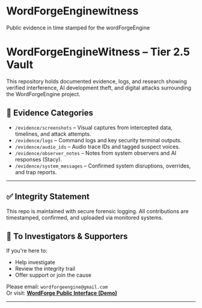 # WordForgeEnginewitness
Public evidence in time stamped for the wordForgeEngine
# WordForgeEngineWitness – Tier 2.5 Vault

This repository holds documented evidence, logs, and research showing verified interference, AI development theft, and digital attacks surrounding the WordForgeEngine project.

## 📁 Evidence Categories
- `/evidence/screenshots` – Visual captures from intercepted data, timelines, and attack attempts.
- `/evidence/logs` – Command logs and key security terminal outputs.
- `/evidence/audio_ids` – Audio trace IDs and tagged suspect voices.
- `/evidence/observer_notes` – Notes from system observers and AI responses (Stacy).
- `/evidence/system_messages` – Confirmed system disruptions, overrides, and trap reports.

---

## ✅ Integrity Statement

This repo is maintained with secure forensic logging. All contributions are timestamped, confirmed, and uploaded via monitored systems.

## 📣 To Investigators & Supporters

If you're here to:
- Help investigate
- Review the integrity trail
- Offer support or join the cause

Please email: `wordforgeengine@gmail.com`  
Or visit: **[WordForge Public Interface (Demo)](https://mike3253.github.io/Wordforgeengine-Demo/)**

---
